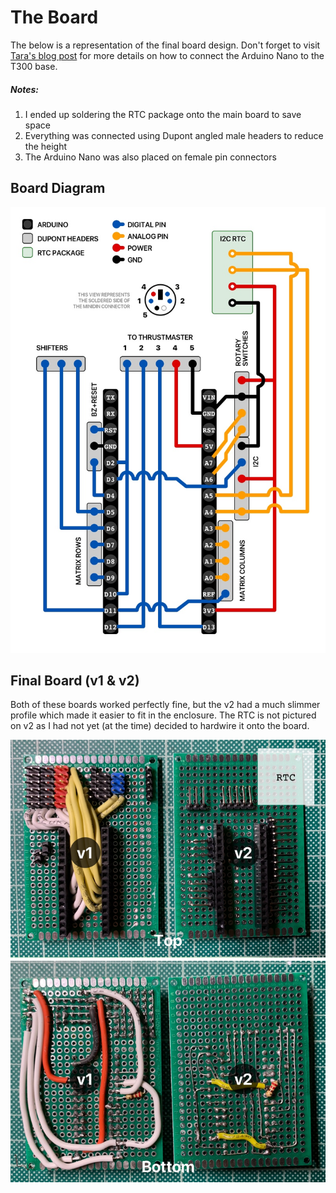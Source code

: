 # The Board

The below is a representation of the final board design. Don't forget to visit [Tara's blog post](http://rr-m.org/blog/thrustmaster-t300rs-steering-wheel-arduino-emulator/) for more details on how to connect the Arduino Nano to the T300 base.

##### Notes:
1. I ended up soldering the RTC package onto the main board to save space
2. Everything was connected using Dupont angled male headers to reduce the height
3. The Arduino Nano was also placed on female pin connectors

## Board Diagram
![F1 Steering Wheel Board](assets/f1-wheel-board.jpg)

## Final Board (v1 & v2)
Both of these boards worked perfectly fine, but the v2 had a much slimmer profile which made it easier to fit in the enclosure. The RTC is not pictured on v2 as I had not yet (at the time) decided to hardwire it onto the board.

![F1 Steering Wheel Final Board](assets/f1-wheel-final-board.jpg)


